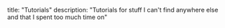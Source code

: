 title: "Tutorials"
description: "Tutorials for stuff I can't find anywhere else and that I spent too much time on"